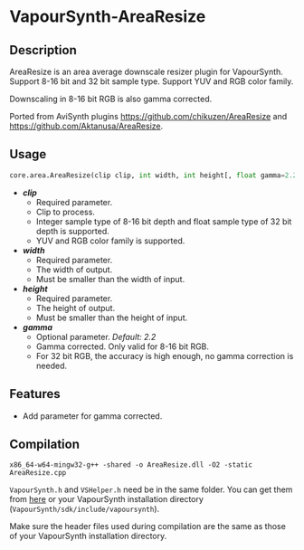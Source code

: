 # VapourSynth-AreaResize

## Description

AreaResize is an area average downscale resizer plugin for VapourSynth. Support 8-16 bit and 32 bit sample type. Support YUV and RGB color family. 

Downscaling in 8-16 bit RGB is also gamma corrected.

Ported from AviSynth plugins https://github.com/chikuzen/AreaResize and https://github.com/Aktanusa/AreaResize.

## Usage

```python
core.area.AreaResize(clip clip, int width, int height[, float gamma=2.2])
```

* ***clip***
    * Required parameter.
    * Clip to process.
    * Integer sample type of 8-16 bit depth and float sample type of 32 bit depth is supported.
    * YUV and RGB color family is supported.
* ***width***
    * Required parameter.
    * The width of output.
    * Must be smaller than the width of input.
* ***height***
    * Required parameter.
    * The height of output.
    * Must be smaller than the height of input.
* ***gamma***
    * Optional parameter. *Default: 2.2*
    * Gamma corrected. Only valid for 8-16 bit RGB.
    * For 32 bit RGB, the accuracy is high enough, no gamma correction is needed.

## Features

* Add parameter for gamma corrected.

## Compilation

```
x86_64-w64-mingw32-g++ -shared -o AreaResize.dll -O2 -static AreaResize.cpp
```

`VapourSynth.h` and `VSHelper.h` need be in the same folder. You can get them from [here](https://github.com/vapoursynth/vapoursynth/tree/master/include) or your VapourSynth installation directory (`VapourSynth/sdk/include/vapoursynth`).

Make sure the header files used during compilation are the same as those of your VapourSynth installation directory.